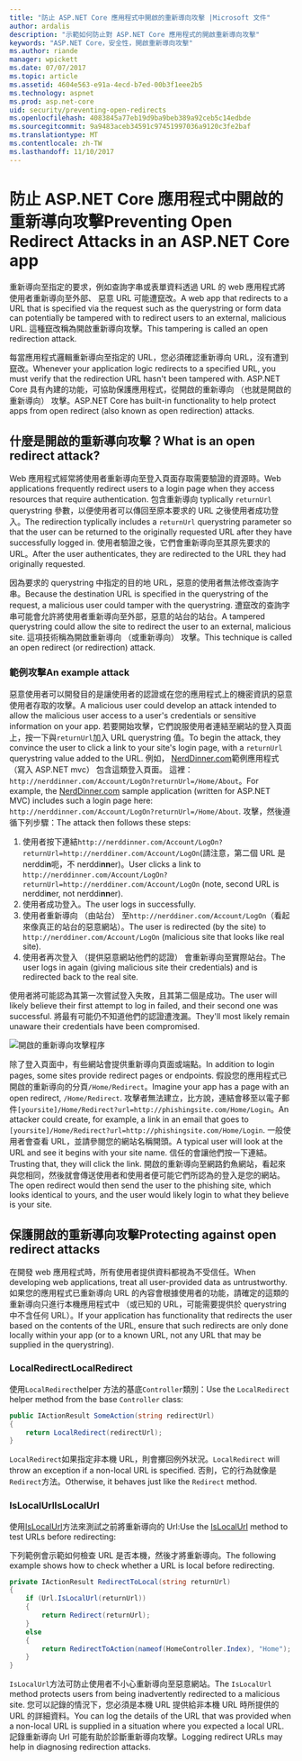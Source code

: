 ```yaml
---
title: "防止 ASP.NET Core 應用程式中開啟的重新導向攻擊 |Microsoft 文件"
author: ardalis
description: "示範如何防止對 ASP.NET Core 應用程式的開啟重新導向攻擊"
keywords: "ASP.NET Core，安全性，開啟重新導向攻擊"
ms.author: riande
manager: wpickett
ms.date: 07/07/2017
ms.topic: article
ms.assetid: 4604e563-e91a-4ecd-b7ed-00b3f1eee2b5
ms.technology: aspnet
ms.prod: asp.net-core
uid: security/preventing-open-redirects
ms.openlocfilehash: 4083845a77eb19d9ba9beb389a92ceb5c14edbde
ms.sourcegitcommit: 9a9483aceb34591c97451997036a9120c3fe2baf
ms.translationtype: MT
ms.contentlocale: zh-TW
ms.lasthandoff: 11/10/2017
---
```

# <a name="preventing-open-redirect-attacks-in-an-aspnet-core-app"></a><span data-ttu-id="8a0ef-104">防止 ASP.NET Core 應用程式中開啟的重新導向攻擊</span><span class="sxs-lookup"><span data-stu-id="8a0ef-104">Preventing Open Redirect Attacks in an ASP.NET Core app</span></span>

<span data-ttu-id="8a0ef-105">重新導向至指定的要求，例如查詢字串或表單資料透過 URL 的 web 應用程式將使用者重新導向至外部、 惡意 URL 可能遭竄改。</span><span class="sxs-lookup"><span data-stu-id="8a0ef-105">A web app that redirects to a URL that is specified via the request such as the querystring or form data can potentially be tampered with to redirect users to an external, malicious URL.</span></span> <span data-ttu-id="8a0ef-106">這種竄改稱為開啟重新導向攻擊。</span><span class="sxs-lookup"><span data-stu-id="8a0ef-106">This tampering is called an open redirection attack.</span></span>

<span data-ttu-id="8a0ef-107">每當應用程式邏輯重新導向至指定的 URL，您必須確認重新導向 URL，沒有遭到竄改。</span><span class="sxs-lookup"><span data-stu-id="8a0ef-107">Whenever your application logic redirects to a specified URL, you must verify that the redirection URL hasn't been tampered with.</span></span> <span data-ttu-id="8a0ef-108">ASP.NET Core 具有內建的功能，可協助保護應用程式，從開啟的重新導向 （也就是開啟的重新導向） 攻擊。</span><span class="sxs-lookup"><span data-stu-id="8a0ef-108">ASP.NET Core has built-in functionality to help protect apps from open redirect (also known as open redirection) attacks.</span></span>

## <a name="what-is-an-open-redirect-attack"></a><span data-ttu-id="8a0ef-109">什麼是開啟的重新導向攻擊？</span><span class="sxs-lookup"><span data-stu-id="8a0ef-109">What is an open redirect attack?</span></span>

<span data-ttu-id="8a0ef-110">Web 應用程式經常將使用者重新導向至登入頁面存取需要驗證的資源時。</span><span class="sxs-lookup"><span data-stu-id="8a0ef-110">Web applications frequently redirect users to a login page when they access resources that require authentication.</span></span> <span data-ttu-id="8a0ef-111">包含重新導向 typlically `returnUrl` querystring 參數，以便使用者可以傳回至原本要求的 URL 之後使用者成功登入。</span><span class="sxs-lookup"><span data-stu-id="8a0ef-111">The redirection typlically includes a `returnUrl` querystring parameter so that the user can be returned to the originally requested URL after they have successfully logged in.</span></span> <span data-ttu-id="8a0ef-112">使用者驗證之後，它們會重新導向至其原先要求的 URL。</span><span class="sxs-lookup"><span data-stu-id="8a0ef-112">After the user authenticates, they are redirected to the URL they had originally requested.</span></span>

<span data-ttu-id="8a0ef-113">因為要求的 querystring 中指定的目的地 URL，惡意的使用者無法修改查詢字串。</span><span class="sxs-lookup"><span data-stu-id="8a0ef-113">Because the destination URL is specified in the querystring of the request, a malicious user could tamper with the querystring.</span></span> <span data-ttu-id="8a0ef-114">遭竄改的查詢字串可能會允許將使用者重新導向至外部，惡意的站台的站台。</span><span class="sxs-lookup"><span data-stu-id="8a0ef-114">A tampered querystring could allow the site to redirect the user to an external, malicious site.</span></span> <span data-ttu-id="8a0ef-115">這項技術稱為開啟重新導向 （或重新導向） 攻擊。</span><span class="sxs-lookup"><span data-stu-id="8a0ef-115">This technique is called an open redirect (or redirection) attack.</span></span>

### <a name="an-example-attack"></a><span data-ttu-id="8a0ef-116">範例攻擊</span><span class="sxs-lookup"><span data-stu-id="8a0ef-116">An example attack</span></span>

<span data-ttu-id="8a0ef-117">惡意使用者可以開發目的是讓使用者的認證或在您的應用程式上的機密資訊的惡意使用者存取的攻擊。</span><span class="sxs-lookup"><span data-stu-id="8a0ef-117">A malicious user could develop an attack intended to allow the malicious user access to a user's credentials or sensitive information on your app.</span></span> <span data-ttu-id="8a0ef-118">若要開始攻擊，它們說服使用者連結至網站的登入頁面上，按一下與`returnUrl`加入 URL querystring 值。</span><span class="sxs-lookup"><span data-stu-id="8a0ef-118">To begin the attack, they convince the user to click a link to your site's login page, with a `returnUrl` querystring value added to the URL.</span></span> <span data-ttu-id="8a0ef-119">例如， [NerdDinner.com](http://nerddinner.com)範例應用程式 （寫入 ASP.NET mvc） 包含這類登入頁面。 這裡： ``http://nerddinner.com/Account/LogOn?returnUrl=/Home/About``。</span><span class="sxs-lookup"><span data-stu-id="8a0ef-119">For example, the [NerdDinner.com](http://nerddinner.com) sample application (written for ASP.NET MVC) includes such a login page here: ``http://nerddinner.com/Account/LogOn?returnUrl=/Home/About``.</span></span> <span data-ttu-id="8a0ef-120">攻擊，然後遵循下列步驟：</span><span class="sxs-lookup"><span data-stu-id="8a0ef-120">The attack then follows these steps:</span></span>

1. <span data-ttu-id="8a0ef-121">使用者按下連結``http://nerddinner.com/Account/LogOn?returnUrl=http://nerddiner.com/Account/LogOn``(請注意，第二個 URL 是 nerddi**n**呃，不 nerddi**nn**er)。</span><span class="sxs-lookup"><span data-stu-id="8a0ef-121">User clicks a link to ``http://nerddinner.com/Account/LogOn?returnUrl=http://nerddiner.com/Account/LogOn`` (note, second URL is nerddi**n**er, not nerddi**nn**er).</span></span>
2. <span data-ttu-id="8a0ef-122">使用者成功登入。</span><span class="sxs-lookup"><span data-stu-id="8a0ef-122">The user logs in successfully.</span></span>
3. <span data-ttu-id="8a0ef-123">使用者重新導向 （由站台） 至``http://nerddiner.com/Account/LogOn``（看起來像真正的站台的惡意網站）。</span><span class="sxs-lookup"><span data-stu-id="8a0ef-123">The user is redirected (by the site) to ``http://nerddiner.com/Account/LogOn`` (malicious site that looks like real site).</span></span>
4. <span data-ttu-id="8a0ef-124">使用者再次登入 （提供惡意網站他們的認證） 會重新導向至實際站台。</span><span class="sxs-lookup"><span data-stu-id="8a0ef-124">The user logs in again (giving malicious site their credentials) and is redirected back to the real site.</span></span>

<span data-ttu-id="8a0ef-125">使用者將可能認為其第一次嘗試登入失敗，且其第二個是成功。</span><span class="sxs-lookup"><span data-stu-id="8a0ef-125">The user will likely believe their first attempt to log in failed, and their second one was successful.</span></span> <span data-ttu-id="8a0ef-126">將最有可能仍不知道他們的認證遭洩漏。</span><span class="sxs-lookup"><span data-stu-id="8a0ef-126">They'll most likely remain unaware their credentials have been compromised.</span></span>

![開啟的重新導向攻擊程序](preventing-open-redirects/_static/open-redirection-attack-process.png)

<span data-ttu-id="8a0ef-128">除了登入頁面中，有些網站會提供重新導向頁面或端點。</span><span class="sxs-lookup"><span data-stu-id="8a0ef-128">In addition to login pages, some sites provide redirect pages or endpoints.</span></span> <span data-ttu-id="8a0ef-129">假設您的應用程式已開啟的重新導向的分頁``/Home/Redirect``。</span><span class="sxs-lookup"><span data-stu-id="8a0ef-129">Imagine your app has a page with an open redirect, ``/Home/Redirect``.</span></span> <span data-ttu-id="8a0ef-130">攻擊者無法建立，比方說，連結會移至以電子郵件``[yoursite]/Home/Redirect?url=http://phishingsite.com/Home/Login``。</span><span class="sxs-lookup"><span data-stu-id="8a0ef-130">An attacker could create, for example, a link in an email that goes to ``[yoursite]/Home/Redirect?url=http://phishingsite.com/Home/Login``.</span></span> <span data-ttu-id="8a0ef-131">一般使用者會查看 URL，並請參閱您的網站名稱開頭。</span><span class="sxs-lookup"><span data-stu-id="8a0ef-131">A typical user will look at the URL and see it begins with your site name.</span></span> <span data-ttu-id="8a0ef-132">信任的會讓他們按一下連結。</span><span class="sxs-lookup"><span data-stu-id="8a0ef-132">Trusting that, they will click the link.</span></span> <span data-ttu-id="8a0ef-133">開啟的重新導向至網路釣魚網站，看起來與您相同，然後就會傳送使用者和使用者便可能它們所認為的登入是您的網站。</span><span class="sxs-lookup"><span data-stu-id="8a0ef-133">The open redirect would then send the user to the phishing site, which looks identical to yours, and the user would likely login to what they believe is your site.</span></span>

## <a name="protecting-against-open-redirect-attacks"></a><span data-ttu-id="8a0ef-134">保護開啟的重新導向攻擊</span><span class="sxs-lookup"><span data-stu-id="8a0ef-134">Protecting against open redirect attacks</span></span>

<span data-ttu-id="8a0ef-135">在開發 web 應用程式時，所有使用者提供資料都視為不受信任。</span><span class="sxs-lookup"><span data-stu-id="8a0ef-135">When developing web applications, treat all user-provided data as untrustworthy.</span></span> <span data-ttu-id="8a0ef-136">如果您的應用程式已重新導向 URL 的內容會根據使用者的功能，請確定的這類的重新導向只進行本機應用程式中 （或已知的 URL，可能需要提供於 querystring 中不含任何 URL）。</span><span class="sxs-lookup"><span data-stu-id="8a0ef-136">If your application has functionality that redirects the user based on the contents of the URL,  ensure that such redirects are only done locally within your app (or to a known URL, not any URL that may be supplied in the querystring).</span></span>

### <a name="localredirect"></a><span data-ttu-id="8a0ef-137">LocalRedirect</span><span class="sxs-lookup"><span data-stu-id="8a0ef-137">LocalRedirect</span></span>

<span data-ttu-id="8a0ef-138">使用``LocalRedirect``helper 方法的基底`Controller`類別：</span><span class="sxs-lookup"><span data-stu-id="8a0ef-138">Use the ``LocalRedirect`` helper method from the base `Controller` class:</span></span>

```csharp
public IActionResult SomeAction(string redirectUrl)
{
    return LocalRedirect(redirectUrl);
}
```

<span data-ttu-id="8a0ef-139">``LocalRedirect``如果指定非本機 URL，則會擲回例外狀況。</span><span class="sxs-lookup"><span data-stu-id="8a0ef-139">``LocalRedirect`` will throw an exception if a non-local URL is specified.</span></span> <span data-ttu-id="8a0ef-140">否則，它的行為就像是``Redirect``方法。</span><span class="sxs-lookup"><span data-stu-id="8a0ef-140">Otherwise, it behaves just like the ``Redirect`` method.</span></span>

### <a name="islocalurl"></a><span data-ttu-id="8a0ef-141">IsLocalUrl</span><span class="sxs-lookup"><span data-stu-id="8a0ef-141">IsLocalUrl</span></span>

<span data-ttu-id="8a0ef-142">使用[IsLocalUrl](https://docs.microsoft.com/aspnet/core/api/microsoft.aspnetcore.mvc.iurlhelper#Microsoft_AspNetCore_Mvc_IUrlHelper_IsLocalUrl_System_String_)方法來測試之前將重新導向的 Url:</span><span class="sxs-lookup"><span data-stu-id="8a0ef-142">Use the [IsLocalUrl](https://docs.microsoft.com/aspnet/core/api/microsoft.aspnetcore.mvc.iurlhelper#Microsoft_AspNetCore_Mvc_IUrlHelper_IsLocalUrl_System_String_) method to test URLs before redirecting:</span></span>

<span data-ttu-id="8a0ef-143">下列範例會示範如何檢查 URL 是否本機，然後才將重新導向。</span><span class="sxs-lookup"><span data-stu-id="8a0ef-143">The following example shows how to check whether a URL is local before redirecting.</span></span>

```csharp
private IActionResult RedirectToLocal(string returnUrl)
{
    if (Url.IsLocalUrl(returnUrl))
    {
        return Redirect(returnUrl);
    }
    else
    {
        return RedirectToAction(nameof(HomeController.Index), "Home");
    }
}
```

<span data-ttu-id="8a0ef-144">`IsLocalUrl`方法可防止使用者不小心重新導向至惡意網站。</span><span class="sxs-lookup"><span data-stu-id="8a0ef-144">The `IsLocalUrl` method protects users from being inadvertently redirected to a malicious site.</span></span> <span data-ttu-id="8a0ef-145">您可以記錄的情況下，您必須是本機 URL 提供給非本機 URL 時所提供的 URL 的詳細資料。</span><span class="sxs-lookup"><span data-stu-id="8a0ef-145">You can log the details of the URL that was provided when a non-local URL is supplied in a situation where you expected a local URL.</span></span> <span data-ttu-id="8a0ef-146">記錄重新導向 Url 可能有助於診斷重新導向攻擊。</span><span class="sxs-lookup"><span data-stu-id="8a0ef-146">Logging redirect URLs may help in diagnosing redirection attacks.</span></span>
